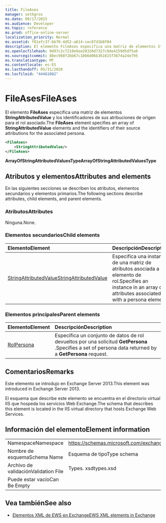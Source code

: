 ```yaml
---
title: FileAses
manager: sethgros
ms.date: 09/17/2015
ms.audience: Developer
ms.topic: reference
ms.prod: office-online-server
localization_priority: Normal
ms.assetid: f81efc37-bb70-4d52-a614-cec87d1b0f04
description: El elemento FileAses especifica una matriz de elementos StringAttributedValue y los identificadores de sus atribuciones de origen para el rol asociado.
ms.openlocfilehash: 9d97c2c7210e9ae20326d7327c9de4159d5df5a6
ms.sourcegitcommit: 88ec988f2bb67c1866d06b361615f3674a24e795
ms.translationtype: MT
ms.contentlocale: es-ES
ms.lasthandoff: 05/31/2020
ms.locfileid: "44461082"
---
```

# <a name="fileases"></a><span data-ttu-id="faab0-103">FileAses</span><span class="sxs-lookup"><span data-stu-id="faab0-103">FileAses</span></span>

<span data-ttu-id="faab0-104">El elemento **FileAses** especifica una matriz de elementos **StringAttributedValue** y los identificadores de sus atribuciones de origen para el rol asociado.</span><span class="sxs-lookup"><span data-stu-id="faab0-104">The **FileAses** element specifies an array of **StringAttributedValue** elements and the identifiers of their source attributions for the associated persona.</span></span> 
  
```XML
<FileAses>
    <StringAttributedValue/>
</FileAses>
```

 <span data-ttu-id="faab0-105">**ArrayOfStringAttributedValuesType**</span><span class="sxs-lookup"><span data-stu-id="faab0-105">**ArrayOfStringAttributedValuesType**</span></span>
## <a name="attributes-and-elements"></a><span data-ttu-id="faab0-106">Atributos y elementos</span><span class="sxs-lookup"><span data-stu-id="faab0-106">Attributes and elements</span></span>

<span data-ttu-id="faab0-107">En las siguientes secciones se describen los atributos, elementos secundarios y elementos primarios.</span><span class="sxs-lookup"><span data-stu-id="faab0-107">The following sections describe attributes, child elements, and parent elements.</span></span>
  
### <a name="attributes"></a><span data-ttu-id="faab0-108">Atributos</span><span class="sxs-lookup"><span data-stu-id="faab0-108">Attributes</span></span>

<span data-ttu-id="faab0-109">Ninguna.</span><span class="sxs-lookup"><span data-stu-id="faab0-109">None.</span></span>
  
### <a name="child-elements"></a><span data-ttu-id="faab0-110">Elementos secundarios</span><span class="sxs-lookup"><span data-stu-id="faab0-110">Child elements</span></span>

|<span data-ttu-id="faab0-111">**Elemento**</span><span class="sxs-lookup"><span data-stu-id="faab0-111">**Element**</span></span>|<span data-ttu-id="faab0-112">**Descripción**</span><span class="sxs-lookup"><span data-stu-id="faab0-112">**Description**</span></span>|
|:-----|:-----|
|[<span data-ttu-id="faab0-113">StringAttributedValue</span><span class="sxs-lookup"><span data-stu-id="faab0-113">StringAttributedValue</span></span>](stringattributedvalue.md) <br/> |<span data-ttu-id="faab0-114">Especifica una instancia de una matriz de atributos asociada a un elemento de rol.</span><span class="sxs-lookup"><span data-stu-id="faab0-114">Specifies an instance in an array of attributes associated with a persona element.</span></span>  <br/> |
   
### <a name="parent-elements"></a><span data-ttu-id="faab0-115">Elementos principales</span><span class="sxs-lookup"><span data-stu-id="faab0-115">Parent elements</span></span>

|<span data-ttu-id="faab0-116">**Elemento**</span><span class="sxs-lookup"><span data-stu-id="faab0-116">**Element**</span></span>|<span data-ttu-id="faab0-117">**Descripción**</span><span class="sxs-lookup"><span data-stu-id="faab0-117">**Description**</span></span>|
|:-----|:-----|
|[<span data-ttu-id="faab0-118">Rol</span><span class="sxs-lookup"><span data-stu-id="faab0-118">Persona</span></span>](persona.md) <br/> |<span data-ttu-id="faab0-119">Especifica un conjunto de datos de rol devueltos por una solicitud **GetPersona** .</span><span class="sxs-lookup"><span data-stu-id="faab0-119">Specifies a set of persona data returned by a **GetPersona** request.</span></span>  <br/> |
   
## <a name="remarks"></a><span data-ttu-id="faab0-120">Comentarios</span><span class="sxs-lookup"><span data-stu-id="faab0-120">Remarks</span></span>

<span data-ttu-id="faab0-121">Este elemento se introdujo en Exchange Server 2013.</span><span class="sxs-lookup"><span data-stu-id="faab0-121">This element was introduced in Exchange Server 2013.</span></span>
  
<span data-ttu-id="faab0-122">El esquema que describe este elemento se encuentra en el directorio virtual IIS que hospeda los servicios Web Exchange.</span><span class="sxs-lookup"><span data-stu-id="faab0-122">The schema that describes this element is located in the IIS virtual directory that hosts Exchange Web Services.</span></span>
  
## <a name="element-information"></a><span data-ttu-id="faab0-123">Información del elemento</span><span class="sxs-lookup"><span data-stu-id="faab0-123">Element information</span></span>

|||
|:-----|:-----|
|<span data-ttu-id="faab0-124">Namespace</span><span class="sxs-lookup"><span data-stu-id="faab0-124">Namespace</span></span>  <br/> |https://schemas.microsoft.com/exchange/services/2006/types  <br/> |
|<span data-ttu-id="faab0-125">Nombre de esquema</span><span class="sxs-lookup"><span data-stu-id="faab0-125">Schema Name</span></span>  <br/> |<span data-ttu-id="faab0-126">Esquema de tipo</span><span class="sxs-lookup"><span data-stu-id="faab0-126">Type schema</span></span>  <br/> |
|<span data-ttu-id="faab0-127">Archivo de validación</span><span class="sxs-lookup"><span data-stu-id="faab0-127">Validation File</span></span>  <br/> |<span data-ttu-id="faab0-128">Types. xsd</span><span class="sxs-lookup"><span data-stu-id="faab0-128">types.xsd</span></span>  <br/> |
|<span data-ttu-id="faab0-129">Puede estar vacío</span><span class="sxs-lookup"><span data-stu-id="faab0-129">Can Be Empty</span></span>  <br/> ||
   
## <a name="see-also"></a><span data-ttu-id="faab0-130">Vea también</span><span class="sxs-lookup"><span data-stu-id="faab0-130">See also</span></span>



- [<span data-ttu-id="faab0-131">Elementos XML de EWS en Exchange</span><span class="sxs-lookup"><span data-stu-id="faab0-131">EWS XML elements in Exchange</span></span>](ews-xml-elements-in-exchange.md)

